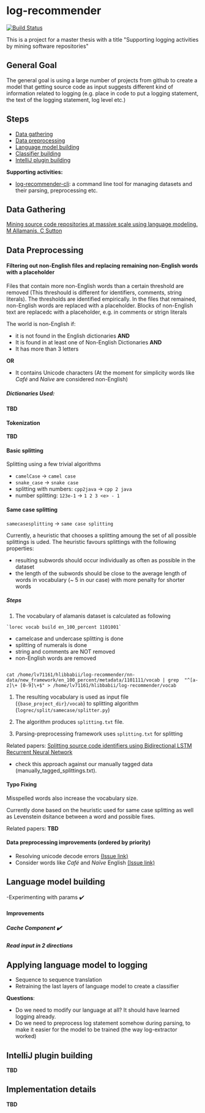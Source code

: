 # log-recommender

[![Build Status](https://travis-ci.org/hlibbabii/log-recommender.svg?branch=master)](https://travis-ci.org/hlibbabii/log-recommender)

This is a project for a master thesis with a title "Supporting logging activities by mining software repositories"

## General Goal

The general goal is using a large number of projects from github to create a model 
that getting source code as input suggests different kind of information related to logging 
(e.g. place in code to put a logging statement, the text of the logging statement, log level etc.)

## Steps
- [Data gathering](#data-gathering)
- [Data preprocessing](#data-preprocessing)
- [Language model building](#language-model-building)
- [Classifier building](#applying-language-model-to-logging)
- [IntelliJ plugin building](intellij-plugin-building)

**Supporting activities:**
- [log-recommender-cli](https://github.com/hlibbabii/log-recommender-cli): a command line tool for managing datasets 
and their parsing, preprocessing etc.

## Data Gathering

[Mining source code repositories at massive scale using language modeling. M Allamanis, C Sutton](https://dl.acm.org/citation.cfm?id=2487127)

## Data Preprocessing

#### Filtering out non-English files and replacing remaining non-English words with a placeholder

Files that contain more non-English words than a certain threshold are removed (This threshould is different for identifiers, comments, string literals). The thresholds are identified empirically.
In the files that remained, non-English words are replaced with a <non-English> placeholder. Blocks of non-English text are replacedc with a <non-eng-contents> placeholder, e.g. in comments or strign literals

The world is non-English if:

- it is not found in the English dictionaries **AND**
- It is found in at least one of Non-English Dictionaries **AND**
- It has more than 3 letters

**OR**

- It contains Unicode characters (At the moment for simplicity words like *Café* and *Naїve* are considered non-English)

##### Dictionaries Used:
**TBD**

#### Tokenization
**TBD**

#### Basic splitting
Splitting using a few trivial algorithms

- `camelCase` -> `camel case`
- `snake_case` -> `snake case`
- splitting with numbers: `cpp2java` -> `cpp 2 java`
- number splitting: `123e-1` -> `1 2 3 <e> - 1`

#### Same case splitting

`samecasesplitting` -> `same case splitting` 

Currently, a heuristic that chooses a splitting amoung the set of all possible splittings is uded. The heuristic favours splittings with the following properties: 
- resulting subwords should occur individually as often as possible in the dataset
- the length of the subwords should be close to the average length of words in vocabulary (~ 5 in our case) with more penalty for shorter words

##### Steps

1. The vocabulary of alamanis dataset is calculated as following
```shell
`lorec vocab build en_100_percent 1101001`
```
- camelcase and undercase splitting is done
- splitting of numerals is done
- string and comments are NOT removed
- non-English words are removed

```shell

cat /home/lv71161/hlibbabii/log-recommender/nn-data/new_framework/en_100_percent/metadata/1101111/vocab | grep  "^[a-z]\+ [0-9]\+$" > /home/lv71161/hlibbabii/log-recommender/vocab
```

1. The resulting vocabulary is used as input file (`{base_project_dir}/vocab`) to splitting algorithm (`logrec/split/samecase/splitter.py`)


1. The algorithm produces `splitting.txt` file.

1. Parsing-preprocessing framework uses `splitting.txt` for splitting

Related papers:
[Splitting source code identifiers using Bidirectional LSTM Recurrent Neural Network](https://arxiv.org/abs/1805.11651)
- check this approach against our manually tagged data (manually_tagged_splittings.txt).


#### Typo Fixing
Misspelled words also increase the vocabulary size.

Currently done based on the heuristic used for same case splitting as well as Levenstein dsitance between a word and possible fixes.

Related papers: 
**TBD**

#### Data preprocessing improvements (ordered by priority)
- Resolving unicode decode errors [(Issue link)](https://github.com/hlibbabii/log-recommender/issues/15)
- Consider words like *Café* and *Naїve* English [(Issue link)](https://github.com/hlibbabii/log-recommender/issues/16)

## Language model building

-Experimenting with params :heavy_check_mark:

#### Improvements
##### Cache Component :heavy_check_mark:
##### Read input in 2 directions

## Applying language model to logging
- Sequence to sequence translation
- Retraining the last layers of language model to create a classifier

**Questions**:

- Do we need to modify our language at all? It should have learned logging already.
- Do we need to preprocess log statement somehow during parsing, to make it easier for the model to be trained (the way log-extractor worked)

## IntelliJ plugin building
**TBD**

## Implementation details
**TBD**
